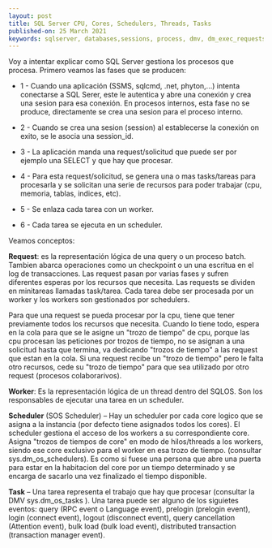 ```yaml
---
layout: post
title: SQL Server CPU, Cores, Schedulers, Threads, Tasks
published-on: 25 March 2021
keywords: sqlserver, databases,sessions, process, dmv, dm_exec_requests, dm_exec_connections, dm_exec_sessions, CPU, Cores, Schedulers, Threads, Tasks 
---
```


Voy a intentar explicar como SQL Server gestiona los procesos que procesa. Primero veamos las fases que se producen:

- 1 - Cuando una aplicación (SSMS, sqlcmd, .net, phyton,...) intenta conectarse a SQL Serer, este le autentica y abre una conexión y crea una sesion para esa conexión. En procesos internos, esta fase no se produce, directamente se crea una sesion para el proceso interno.

- 2 - Cuando se crea una sesion (session) al establecerse la conexión on exito, se le asocia una session_id.

- 3 - La aplicación manda una request/solicitud que puede ser por ejemplo una SELECT y que hay que procesar.

- 4 - Para esta request/solicitud, se genera una o mas tasks/tareas para procesarla y se solicitan una serie de recursos para poder trabajar (cpu, memoria, tablas, indices, etc).

- 5 - Se enlaza cada tarea con un worker.

- 6 - Cada tarea se ejecuta en un scheduler.

Veamos conceptos:

**Request**: es la representación lógica de una query o un proceso batch. Tambien abarca operaciones como un checkpoint o un una escritua en el log de transacciones.
Las request pasan por varias fases y sufren diferentes esperas por los recursos que necesita. Las requests se dividen en minitareas llamadas task/tarea. Cada tarea debe ser procesada por un worker y los workers son gestionados por schedulers.

Para que una request se pueda procesar por la cpu, tiene que tener previamente todos los recursos que necesita. Cuando lo tiene todo, espera en la cola para que se le asigne un "trozo de tiempo" de cpu, porque las cpu procesan las peticiones por trozos de tiempo, no se asignan a una solicitud hasta que termina, va dedicando "trozos de tiempo" a las request que estan en la cola. Si una request recibe un "trozo de tiempo" pero le falta otro recursos, cede su "trozo de tiempo" para que sea utilizado por otro request (procesos colaborarivos).


**Worker**: Es la representación lógica de un thread dentro del SQLOS. Son los responsables de ejecutar una tarea en un scheduler.

**Scheduler** (SOS Scheduler) – Hay un scheduler por cada core logico que se asigna a la instancia (por defecto tiene asignados todos los cores). El scheduler gestiona el acceso de los workers a su correspondiente core. Asigna "trozos de tiempos de core" en modo de hilos/threads a los workers, siendo ese core exclusivo para el worker en esa trozo de tiempo. (consultar sys.dm_os_schedulers). Es como si fuese una persona que abre una puerta para estar en la habitacion del core por un tiempo determinado y se encarga de sacarlo una vez finalizado el tiempo disponible.

**Task** – Una tarea representa el trabajo que hay que procesar (consultar la DMV sys.dm_os_tasks ). Una tarea puede ser alguno de los siguietes eventos: query (RPC event o Language event),  prelogin (prelogin event),   login (connect event),  logout  (disconnect event), query cancellation (Attention event), bulk load (bulk load event), distributed transaction (transaction manager event). 


